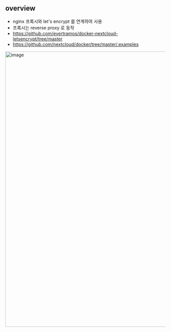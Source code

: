 ## overview
- nginx 프록시와 let's encrypt 를 연계하여 사용
- 프록시는 reverse proxy 로 동작 
- https://github.com/evertramos/docker-nextcloud-letsencrypt/tree/master
- https://github.com/nextcloud/docker/tree/master/.examples
    
<img width="864" alt="image" src="https://github.com/jeonghoonkang/BerePi/assets/4180063/879c21fd-cb43-4f93-912b-5a207ede1cce">
